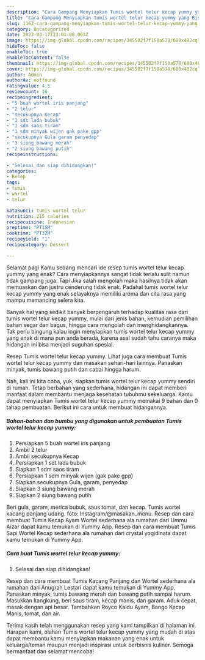 ```yaml
---
description: "Cara Gampang Menyiapkan Tumis wortel telur kecap yummy yang Bisa Manjain Lidah, Buat Buka Puasa Bisa Manjain Lidah"
title: "Cara Gampang Menyiapkan Tumis wortel telur kecap yummy yang Bisa Manjain Lidah, Buat Buka Puasa Bisa Manjain Lidah"
slug: 1162-cara-gampang-menyiapkan-tumis-wortel-telur-kecap-yummy-yang-bisa-manjain-lidah-buat-buka-puasa-bisa-manjain-lidah
category: Uncategorized
date: 2023-03-17T23:01:08.063Z
image: https://img-global.cpcdn.com/recipes/345502f7f150a578/680x482cq70/tumis-wortel-telur-kecap-yummy-foto-resep-utama.jpg
hideToc: false
enableToc: true
enableTocContent: false
thumbnail: https://img-global.cpcdn.com/recipes/345502f7f150a578/680x482cq70/tumis-wortel-telur-kecap-yummy-foto-resep-utama.jpg
cover: https://img-global.cpcdn.com/recipes/345502f7f150a578/680x482cq70/tumis-wortel-telur-kecap-yummy-foto-resep-utama.jpg
author: Admin
authorAv: notfound
ratingvalue: 4.5
reviewcount: 16
recipeingredient:
- "5 buah wortel iris panjang"
- "2 telur"
- "secukupnya Kecap"
- "1 sdt lada bubuk"
- "1 sdm saos tiram"
- "1 sdm minyak wijen gak pake gpp"
- "secukupnya Gula garam penyedap"
- "3 siung bawang merah"
- "2 siung bawang putih"
recipeinstructions:

- "Selesai dan siap dihidangkan!"
categories:
- Resep
tags:
- tumis
- wortel
- telur

katakunci: tumis wortel telur 
nutrition: 215 calories
recipecuisine: Indonesian
preptime: "PT15M"
cooktime: "PT32M"
recipeyield: "1"
recipecategory: Dessert

---
```



Selamat pagi Kamu sedang mencari ide resep tumis wortel telur kecap yummy yang enak? Cara menyiapkannya sangat tidak terlalu sulit namun tidak gampang juga. Tapi Jika salah mengolah maka hasilnya tidak akan memuaskan dan justru cenderung tidak enak. Padahal tumis wortel telur kecap yummy yang enak selayaknya memiliki aroma dan cita rasa yang mampu memancing selera kita.


Banyak hal yang sedikit banyak berpengaruh terhadap kualitas rasa dari tumis wortel telur kecap yummy, mulai dari jenis bahan, kemudian pemilihan bahan segar dan bagus, hingga cara mengolah dan menghidangkannya. Tak perlu bingung kalau ingin menyiapkan tumis wortel telur kecap yummy yang enak di mana pun anda berada, karena asal sudah tahu caranya maka hidangan ini bisa menjadi suguhan spesial.

Resep Tumis wortel telur kecap yummy. Lihat juga cara membuat Tumis wortel telur kecap yummy dan masakan sehari-hari lainnya. Panaskan minyak, tumis bawang putih dan cabai hingga harum.


Nah, kali ini kita coba, yuk, siapkan tumis wortel telur kecap yummy sendiri di rumah. Tetap berbahan yang sederhana, hidangan ini dapat memberi manfaat dalam membantu menjaga kesehatan tubuhmu sekeluarga. Kamu dapat menyiapkan Tumis wortel telur kecap yummy memakai 9 bahan dan 0 tahap pembuatan. Berikut ini cara untuk membuat hidangannya.

<!--inarticleads1-->

##### Bahan-bahan dan bumbu yang digunakan untuk pembuatan Tumis wortel telur kecap yummy:

1. Persiapkan 5 buah wortel iris panjang
1. Ambil 2 telur
1. Ambil secukupnya Kecap
1. Persiapkan 1 sdt lada bubuk
1. Siapkan 1 sdm saos tiram
1. Persiapkan 1 sdm minyak wijen (gak pake gpp)
1. Siapkan secukupnya Gula, garam, penyedap
1. Siapkan 3 siung bawang merah
1. Siapkan 2 siung bawang putih


Beri gula, garam, merica bubuk, saus tomat, dan kecap. Tumis wortel kacang panjang udang. foto: Instagram/@masakan_menu. Resep dan cara membuat Tumis Kecap Ayam Wortel sederhana ala rumahan dari Ummu Aizar dapat kamu temukan di Yummy App. Resep dan cara membuat Tumis Sapi Wortel Kecap sederhana ala rumahan dari crystal yogidinata dapat kamu temukan di Yummy App. 

<!--inarticleads2-->

##### Cara buat Tumis wortel telur kecap yummy:


1. Selesai dan siap dihidangkan!

Resep dan cara membuat Tumis Kacang Panjang dan Wortel sederhana ala rumahan dari Anugrah Lestari dapat kamu temukan di Yummy App. Panaskan minyak, tumis bawang merah dan bawang putih sampai harum. Masukkan kangkung, beri saus tiram, kecap manis, dan garam. Aduk cepat, masak dengan api besar. Tambahkan Royco Kaldu Ayam, Bango Kecap Manis, tomat, dan air. 

Terima kasih telah menggunakan resep yang kami tampilkan di halaman ini. Harapan kami, olahan Tumis wortel telur kecap yummy yang mudah di atas dapat membantu kamu menyiapkan makanan yang enak untuk keluarga/teman maupun menjadi inspirasi untuk berbisnis kuliner. Semoga bermanfaat dan selamat mencoba!
